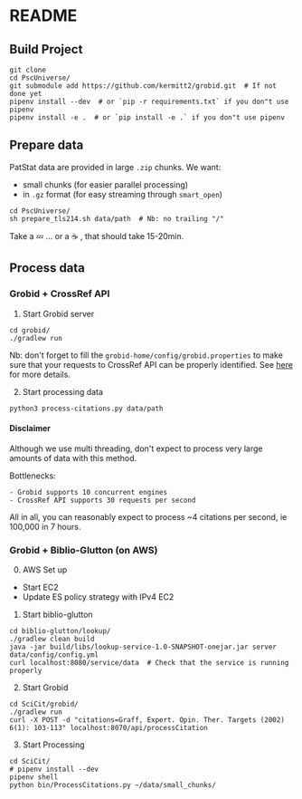 # README

## Build Project

```shell script
git clone
cd PscUniverse/
git submodule add https://github.com/kermitt2/grobid.git  # If not done yet
pipenv install --dev  # or `pip -r requirements.txt` if you don"t use pipenv
pipenv install -e .  # or `pip install -e .` if you don"t use pipenv
```

## Prepare data

PatStat data are provided in large `.zip` chunks.
We want:

- small chunks (for easier parallel processing)
- in `.gz` format (for easy streaming through `smart_open`)

```shell script
cd PscUniverse/
sh prepare_tls214.sh data/path  # Nb: no trailing "/"
```

Take a :zzz: ... or a :coffee: , that should take 15-20min.

## Process data

### Grobid + CrossRef API

1. Start Grobid server

```shell script
cd grobid/
./gradlew run
```

Nb: don't forget to fill the `grobid-home/config/grobid.properties` to make sure that your requests to CrossRef API can
be properly identified. See [here][crossref-mailto] for more details.

[crossref-mailto]:(https://grobid.readthedocs.io/en/latest/Consolidation/)


2. Start processing data

````shell script
python3 process-citations.py data/path
````

#### Disclaimer

Although we use multi threading, don't expect to process very large amounts of data with this method.

Bottlenecks:

    - Grobid supports 10 concurrent engines
    - CrossRef API supports 30 requests per second

All in all, you can reasonably expect to process ~4 citations per second, ie 100,000 in 7 hours.

### Grobid + Biblio-Glutton (on AWS)

0. AWS Set up

- Start EC2
- Update ES policy strategy with IPv4 EC2

1. Start biblio-glutton

```shell script
cd biblio-glutton/lookup/
./gradlew clean build
java -jar build/libs/lookup-service-1.0-SNAPSHOT-onejar.jar server data/config/config.yml
curl localhost:8080/service/data  # Check that the service is running properly
```

2. Start Grobid

````shell script
cd SciCit/grobid/
./gradlew run
curl -X POST -d "citations=Graff, Expert. Opin. Ther. Targets (2002) 6(1): 103-113" localhost:8070/api/processCitation
````

3. Start Processing

```shell script
cd SciCit/
# pipenv install --dev
pipenv shell
python bin/ProcessCitations.py ~/data/small_chunks/

```
